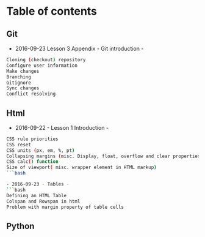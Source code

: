 Table of contents
=================

Git
---

- 2016-09-23 Lesson 3 Appendix - Git introduction -
```bash
Cloning (checkout) repository
Configure user information
Make changes
Branching
Gitignore
Sync changes
Conflict resolving
```
Html
----
- 2016-09-22 - Lesson 1 Introduction -
```bash
CSS rule priorities
CSS reset
CSS units (px, em, %, pt)
Collapsing margins (misc. Display, float, overflow and clear properties).
CSS calc() function
Size of viewport( misc. wrapper element in HTML markup)
```bash

- 2016-09-23 - Tables -
```bash
Defining an HTML Table
Colspan and Rowspan in html
Problem with margin property of table cells
```


Python
------
